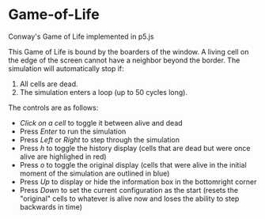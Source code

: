 # Game-of-Life
Conway's Game of Life implemented in p5.js

This Game of Life is bound by the boarders of the window. A living cell on the edge of the screen cannot have a neighbor beyond the border. The simulation will automatically stop if:

  1. All cells are dead.
  2. The simulation enters a loop (up to 50 cycles long).

The controls are as follows:

  * *Click on a cell* to toggle it between alive and dead
  * Press *Enter* to run the simulation
  * Press *Left* or *Right* to step through the simulation
  * Press *h* to toggle the history display (cells that are dead but were once alive are highlighed in red)
  * Press *o* to toggle the original display (cells that were alive in the initial moment of the simulation are outlined in blue)
  * Press *Up* to display or hide the information box in the bottomright corner
  * Press *Down* to set the current configuration as the start (resets the "original" cells to whatever is alive now and loses the ability to step backwards in time)